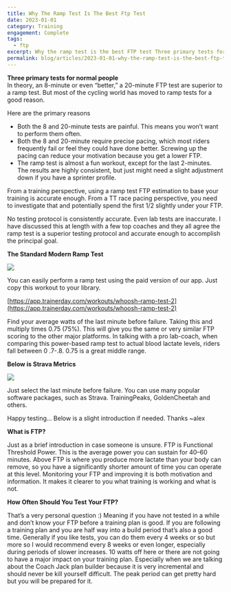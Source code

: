 ```yaml
---
title: Why The Ramp Test Is The Best Ftp Test
date: 2023-01-01
category: Training
engagement: Complete
tags:
  - ftp
excerpt: Why the ramp test is the best FTP test Three primary tests for normal people   In theory, an 8-minute or even “better,” a 20-minute FTP test are...
permalink: blog/articles/2023-01-01-why-the-ramp-test-is-the-best-ftp-test-170537206c1b
---
```

**Three primary tests for normal people**  
In theory, an 8-minute or even “better,” a 20-minute FTP test are superior to a ramp test. But most of the cycling world has moved to ramp tests for a good reason.

Here are the primary reasons

*   Both the 8 and 20-minute tests are painful. This means you won’t want to perform them often.
*   Both the 8 and 20-minute require precise pacing, which most riders frequently fail or feel they could have done better. Screwing up the pacing can reduce your motivation because you get a lower FTP.
*   The ramp test is almost a fun workout, except for the last 2-minutes. The results are highly consistent, but just might need a slight adjustment down if you have a sprinter profile.

From a training perspective, using a ramp test FTP estimation to base your training is accurate enough. From a TT race pacing perspective, you need to investigate that and potentially spend the first 1/2 slightly under your FTP.

No testing protocol is consistently accurate. Even lab tests are inaccurate. I have discussed this at length with a few top coaches and they all agree the ramp test is a superior testing protocol and accurate enough to accomplish the principal goal.

**The Standard Modern Ramp Test**

![](https://shared-web.s3.amazonaws.com/blog/images/2024-03-0BhDsCpmXs-jrDTce.png)

You can easily perform a ramp test using the paid version of our app. Just copy this workout to your library.

[https://app.trainerday.com/workouts/whoosh-ramp-test-2](https://app.trainerday.com/workouts/whoosh-ramp-test-2)

Find your average watts of the last minute before failure. Taking this and multiply times 0.75 (75%). This will give you the same or very similar FTP scoring to the other major platforms. In talking with a pro lab-coach, when comparing this power-based ramp test to actual blood lactate levels, riders fall between 0 .7-.8. 0.75 is a great middle range.

**Below is Strava Metrics**

![](https://shared-web.s3.amazonaws.com/blog/images/2024-03-0w5g1pN1y0bUi4rws.png)

Just select the last minute before failure. You can use many popular software packages, such as Strava. TrainingPeaks, GoldenCheetah and others.

Happy testing… Below is a slight introduction if needed. Thanks ~alex

**What is FTP?**

Just as a brief introduction in case someone is unsure. FTP is Functional Threshold Power. This is the average power you can sustain for 40–60 minutes. Above FTP is where you produce more lactate than your body can remove, so you have a significantly shorter amount of time you can operate at this level. Monitoring your FTP and improving it is both motivation and information. It makes it clearer to you what training is working and what is not.

**How Often Should You Test Your FTP?**

That’s a very personal question :) Meaning if you have not tested in a while and don’t know your FTP before a training plan is good. If you are following a training plan and you are half way into a build period that’s also a good time. Generally if you like tests, you can do them every 4 weeks or so but more so I would recommend every 8 weeks or even longer, especially during periods of slower increases. 10 watts off here or there are not going to have a major impact on your training plan. Especially when we are talking about the Coach Jack plan builder because it is very incremental and should never be kill yourself difficult. The peak period can get pretty hard but you will be prepared for it.

